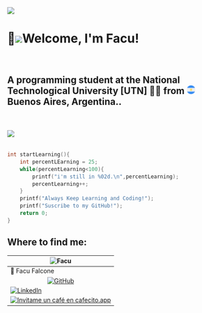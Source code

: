 <img align="center" src="https://github.com/caidevOficial/Logos/blob/master/GitNimation.gif" width="1200"/><br>
<h1>🖖<img src="https://emojis.slackmojis.com/emojis/images/1531849430/4246/blob-sunglasses.gif?1531849430" width="30"/>Welcome, I'm <b>Facu!</b></h1><br>
<p><h2>A programming student at the <b>National Technological University [UTN] 👨‍💻</b> from <img src="https://github.com/caidevOficial/Logos/blob/master/argentina.png" height="20" width="20"/> <b>Buenos Aires, Argentina</b>..</h2></p><br><br>
  

<!--[![Facu's github stats](https://github-readme-stats.vercel.app/api?username=caidevOficial&show_icons=true&theme=tokyonight)](https://github.com/caidevOficial/tp_laboratorio_1)-->
<a href="https://github.com/caidevOficial/tp_laboratorio_1">
  <img align="center" src="https://github-readme-stats.vercel.app/api?username=caidevOficial&show_icons=true&theme=tokyonight" />
</a><br><br>

```c
int startLearning(){
    int percentLEarning = 25;
    while(percentLearning<100){
        printf("i'm still in %02d.\n",percentLearning);
        percentLearning++;
    }
    printf("Always Keep Learning and Coding!");
    printf("Suscribe to my GitHub!");
    return 0;
}
```

## Where to find me:
 |<img class="circular" alt="Facu" src="https://avatars1.githubusercontent.com/u/12877139?s=400&u=d369ee24466653d9bbeeb9654930e3ff1c67b76a&v=4" width="80px" height="80px" />|
|------------|
|🤴 Facu Falcone|
|<center><a href="https://github.com/caidevOficial/"><img alt="GitHub" src="https://img.shields.io/badge/GitHub-%2312100E.svg?&style=for-the-badge&logo=Github&logoColor=white" width="95px" height="30px" /></center>|
|<a href="https://www.linkedin.com/in/facundo-falcone/"><img alt="LinkedIn" src="https://img.shields.io/badge/linkedin-%230077B5.svg?&style=for-the-badge&logo=linkedin&logoColor=white" width="95px" height="30px" />|
|<a href="https://cafecito.app/caidevoficial/"><img alt='Invitame un café en cafecito.app' srcset='https://cdn.cafecito.app/imgs/buttons/button_5.png 1x, https://cdn.cafecito.app/imgs/buttons/button_5_2x.png 2x, https://cdn.cafecito.app/imgs/buttons/button_5_3.75x.png 3.75x' src='https://cdn.cafecito.app/imgs/buttons/button_5.png' width="95px" height="30px" />|

